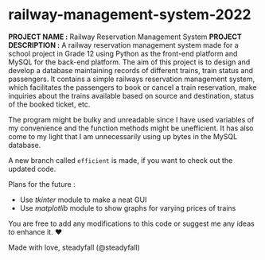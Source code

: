 # railway-management-system-2022
**PROJECT NAME        :** Railway Reservation Management System
**PROJECT DESCRIPTION :** A railway reservation management system made for a school project in Grade 12 using Python as the front-end platform and MySQL for the back-end platform.
                          The aim of this project is to design and develop a database maintaining records of different trains, train status and passengers. It contains a simple                             railways reservation management system, which facilitates the passengers to book or cancel a train reservation, make inquiries about the trains available                           based on source and destination, status of the booked ticket, etc.

The program might be bulky and unreadable since I have used variables of my convenience and the function methods might be unefficient.
It has also come to my light that I am unnecessarily using up bytes in the MySQL database.

A new branch called `efficient` is made, if you want to check out the updated code. 

Plans for the future : 
- Use *tkinter* module to make a neat GUI
- Use *matplotlib* module to show graphs for varying prices of trains

You are free to add any modifications to this code or suggest me any ideas to enhance it. ❤

Made with love,
steadyfall (@steadyfall)

